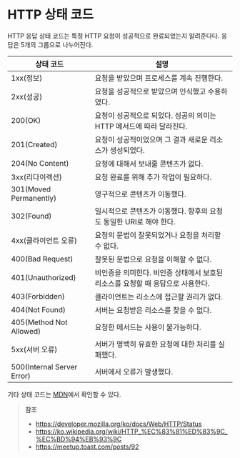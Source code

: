 # HTTP 상태 코드

HTTP 응답 상태 코드는 특정 HTTP 요청이 성공적으로 완료되었는지 알려준다다. 응답은 5개의 그룹으로 나누어진다.

| 상태 코드                  | 설명                                                         |
| -------------------------- | ------------------------------------------------------------ |
| 1xx(정보)                  | 요청을 받았으며 프로세스를 계속 진행한다.                    |
| 2xx(성공)                  | 요청을 성공적으로 받았으며 인식했고 수용하였다.              |
| 200(OK)                    | 요청이 성공적으로 되었다. 성공의 의미는 HTTP 메서드에 따라 달라진다. |
| 201(Created)               | 요청이 성공적이었으며 그 결과 새로운 리소스가 생성되었다.    |
| 204(No Content)            | 요청에 대해서 보내줄 콘텐츠가 없다.                          |
| 3xx(리다이렉션)            | 요청 완료를 위해 추가 작업이 필요하다.                       |
| 301(Moved Permanently)     | 영구적으로 콘텐츠가 이동했다.                                |
| 302(Found)                 | 일시적으로 콘텐츠가 이동했다. 향후의 요청도 동일한 URI로 해야 한다. |
| 4xx(클라이언트 오류)       | 요청의 문법이 잘못되었거나 요청을 처리할 수 없다.            |
| 400(Bad Request)           | 잘못된 문법으로 요청을 이해할 수 없다.                       |
| 401(Unauthorized)          | 비인증을 의미한다. 비인증 상태에서 보호된 리소스를 요청할 때 응답으로 사용한다. |
| 403(Forbidden)             | 클라이언트는 리소스에 접근할 권리가 없다.                    |
| 404(Not Found)             | 서버는 요청받은 리소스를 찾을 수 없다.                       |
| 405(Method Not Allowed)    | 요청한 메서드는 사용이 불가능하다.                           |
| 5xx(서버 오류)             | 서버가 명백히 유효한 요청에 대한 처리를 실패했다.            |
| 500(Internal Server Error) | 서버에서 오류가 발생했다.                                    |

기타 상태 코드는 [MDN](https://developer.mozilla.org/ko/docs/Web/HTTP/Status)에서 확인할 수 있다.

> **참조**
>
> - https://developer.mozilla.org/ko/docs/Web/HTTP/Status
> - https://ko.wikipedia.org/wiki/HTTP_%EC%83%81%ED%83%9C_%EC%BD%94%EB%93%9C
> - https://meetup.toast.com/posts/92